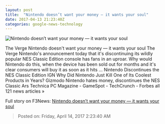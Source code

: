 ```yaml
---
layout: post
title:  "Nintendo doesn’t want your money — it wants your soul"
date: 2017-04-13 21:23:40Z
categories: google-news-technology
---
```


![Nintendo doesn’t want your money — it wants your soul](https://cdn0.vox-cdn.com/thumbor/dytVjPaR27PoGxvJyB_BTsfa8a0=/0x208:3216x2017/1600x900/cdn0.vox-cdn.com/uploads/chorus_image/image/54247471/NES_Classic_1.0.0.jpg)

The Verge Nintendo doesn't want your money — it wants your soul The Verge Nintendo's announcement today that it's discontinuing its wildly popular NES Classic Edition console has fans in an uproar. Why would Nintendo do this, when the device has been sold out for months and it's clear consumers will buy it as soon as it hits ... Nintendo Discontinues the NES Classic Edition IGN Why Did Nintendo Just Kill One of Its Coolest Products in Years? Gizmodo Nintendo hates money, discontinues the NES Classic Ars Technica PC Magazine - GameSpot - TechCrunch - Forbes all 121 news articles »


Full story on F3News: [Nintendo doesn’t want your money — it wants your soul](http://www.f3nws.com/n/htC3uB)

> Posted on: Friday, April 14, 2017 2:23:40 AM
